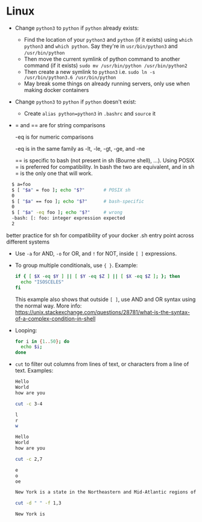 # Linux

- Change ```python3``` to ```python``` if ```python``` already exists:
  - Find the location of your ```python3``` and ```python``` (if it exists) using ```which python3``` and ```which python```. Say they're in ```usr/bin/python3``` and ```/usr/bin/python```
  - Then move the current symlink of python command to another command (if it exists) ```sudo mv /usr/bin/python /usr/bin/python2```
  - Then create a new symlink to ```python3``` i.e. ```sudo ln -s /usr/bin/python3.6 /usr/bin/python```
  - May break some things on already running servers, only use when making docker containers
- Change ```python3``` to ```python``` if ```python``` doesn't exist:
  - Create ```alias python=python3``` in ```.bashrc``` and ```source``` it

- = and == are for string comparisons
  
  -eq is for numeric comparisons
  
  -eq is in the same family as -lt, -le, -gt, -ge, and -ne

  == is specific to bash (not present in sh (Bourne shell), ...). Using POSIX = is preferred for compatibility. In bash the two are equivalent, and in sh = is the only one that will work.
```sh
  $ a=foo
  $ [ "$a" = foo ]; echo "$?"       # POSIX sh
  0
  $ [ "$a" == foo ]; echo "$?"      # bash-specific
  0
  $ [ "$a" -eq foo ]; echo "$?"     # wrong
  -bash: [: foo: integer expression expected
  2
  ```
  better practice for sh for compatibility of your docker .sh entry point across different systems
  
- Use ```-a``` for AND, ```-o``` for OR, and ```!``` for NOT, inside ```[ ]``` expressions.

- To group multiple conditionals, use ```{ }```. Example:
  ```sh
  if { [ $X -eq $Y ] || [ $Y -eq $Z ] || [ $X -eq $Z ]; }; then
    echo "ISOSCELES"
  fi
  ```
  This example also shows that outside ```[ ]```, use AND and OR syntax using the normal way. More info: https://unix.stackexchange.com/questions/28781/what-is-the-syntax-of-a-complex-condition-in-shell

- Looping:
  ```sh
  for i in {1..50}; do
    echo $i;
  done
  ```
- ```cut``` to filter out columns from lines of text, or characters from a line of text.
  Examples:
  ```sh
  Hello
  World
  how are you
  
  cut -c 3-4 
  
  l
  r
  w
  ```
  
  ```sh
  Hello
  World
  how are you
  
  cut -c 2,7 
  
  e
  o
  oe
  ```
  
  ```sh
  New York is a state in the Northeastern and Mid-Atlantic regions of the United States. 
  
  cut -d " " -f 1,3
  
  New York is
  ```
